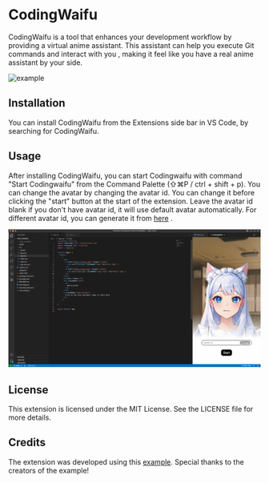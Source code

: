 # CodingWaifu
CodingWaifu is a tool that enhances your development workflow by providing a virtual anime assistant.
This assistant can help you execute Git commands and interact with you , making it feel like you have a real anime assistant by your side.

![example](https://cdn.discordapp.com/attachments/801710150963560499/1144197804982550598/example.gif)

## Installation
You can install CodingWaifu from the Extensions side bar in VS Code, by searching for CodingWaifu.

## Usage
After installing CodingWaifu, you can start Codingwaifu with command "Start Codingwaifu" from the Command Palette (⇧⌘P / ctrl + shift + p).
You can change the avatar by changing the avatar id. You can change it before clicking the "start" button at the start of the extension.
Leave the avatar id blank if you don't have avatar id, it will use default avatar automatically.
For different avatar id, you can generate it from [here](https://labs.avatech.ai) .

<img src="assets/preview.png" alt="codingwaifu preview" />

## License
This extension is licensed under the MIT License. See the LICENSE file for more details.

## Credits
The extension was developed using this [example](https://github.com/microsoft/vscode-webview-ui-toolkit-samples/tree/main/frameworks/hello-world-react-vite).
Special thanks to the creators of the example!